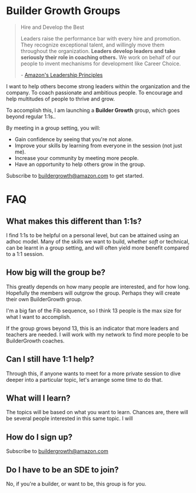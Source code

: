 # Builder Growth Groups

> Hire and Develop the Best
> 
> Leaders raise the performance bar with every hire and promotion. They recognize exceptional talent, and willingly move them throughout the organization. **Leaders develop leaders and take seriously their role in coaching others.** We work on behalf of our people to invent mechanisms for development like Career Choice.
> 
> \- [Amazon's Leadership Principles](https://www.amazon.jobs/en/principles)

I want to help others become strong leaders within the organization and the company. To coach passionate and ambitious people. To encourage and help multitudes of people to thrive and grow.

To accomplish this, I am launching a **Builder Growth** group, which goes beyond regular 1:1s..

By meeting in a group setting, you will:

- Gain confidence by seeing that you're not alone.
- Improve your skills by learning from everyone in the session (not just me).
- Increase your community by meeting more people.
- Have an opportunity to help others grow in the group.

Subscribe to buildergrowth@amazon.com to get started.

# FAQ

## What makes this different than 1:1s?

I find 1:1s to be helpful on a personal level, but can be attained using an adhoc model. Many of the skills we want to build, whether *soft* or technical, can be learnt in a group setting, and will often yield more benefit compared to a 1:1 session.

## How big will the group be?

This greatly depends on how many people are interested, and for how long. Hopefully the members will outgrow the group. Perhaps they will create their own BuilderGrowth group.

I'm a big fan of the Fib sequence, so I think 13 people is the max size for what I want to accomplish.

If the group grows beyond 13, this is an indicator that more leaders and teachers are needed. I will work with my network to find more people to be BuilderGrowth coaches.

## Can I still have 1:1 help?

Through this, if anyone wants to meet for a more private session to dive deeper into a particular topic, let's arrange some time to do that.

## What will I learn?

The topics will be based on what you want to learn. Chances are, there will be several people interested in this same topic. I will

## How do I sign up?

Subscribe to buildergrowth@amazon.com

## Do I have to be an SDE to join?

No, if you're a builder, or want to be, this group is for you.
